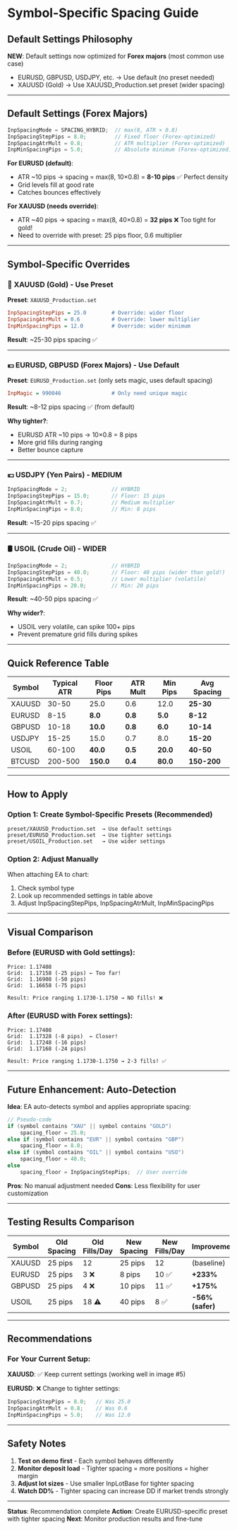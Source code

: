 # Symbol-Specific Spacing Guide

## Default Settings Philosophy

**NEW**: Default settings now optimized for **Forex majors** (most common use case)
- EURUSD, GBPUSD, USDJPY, etc. → Use default (no preset needed)
- XAUUSD (Gold) → Use XAUUSD_Production.set preset (wider spacing)

---

## Default Settings (Forex Majors)

```cpp
InpSpacingMode = SPACING_HYBRID;  // max(8, ATR × 0.8)
InpSpacingStepPips = 8.0;         // Fixed floor (Forex-optimized)
InpSpacingAtrMult = 0.8;          // ATR multiplier (Forex-optimized)
InpMinSpacingPips = 5.0;          // Absolute minimum (Forex-optimized)
```

**For EURUSD (default)**:
- ATR ~10 pips → spacing = max(8, 10×0.8) = **8-10 pips** ✅ Perfect density
- Grid levels fill at good rate
- Catches bounces effectively

**For XAUUSD (needs override)**:
- ATR ~40 pips → spacing = max(8, 40×0.8) = **32 pips** ❌ Too tight for gold!
- Need to override with preset: 25 pips floor, 0.6 multiplier

---

## Symbol-Specific Overrides

### 🥇 **XAUUSD (Gold) - Use Preset**
**Preset**: `XAUUSD_Production.set`
```ini
InpSpacingStepPips = 25.0        # Override: wider floor
InpSpacingAtrMult = 0.6          # Override: lower multiplier
InpMinSpacingPips = 12.0         # Override: wider minimum
```
**Result**: ~25-30 pips spacing ✅

---

### 💶 **EURUSD, GBPUSD (Forex Majors) - Use Default**
**Preset**: `EURUSD_Production.set` (only sets magic, uses default spacing)
```ini
InpMagic = 990046                # Only need unique magic
```
**Result**: ~8-12 pips spacing ✅ (from default)

**Why tighter?**:
- EURUSD ATR ~10 pips → 10×0.8 = 8 pips
- More grid fills during ranging
- Better bounce capture

---

### 💴 **USDJPY (Yen Pairs) - MEDIUM**
```cpp
InpSpacingMode = 2;              // HYBRID
InpSpacingStepPips = 15.0;       // Floor: 15 pips
InpSpacingAtrMult = 0.7;         // Medium multiplier
InpMinSpacingPips = 8.0;         // Min: 8 pips
```
**Result**: ~15-20 pips spacing ✅

---

### 🛢️ **USOIL (Crude Oil) - WIDER**
```cpp
InpSpacingMode = 2;              // HYBRID
InpSpacingStepPips = 40.0;       // Floor: 40 pips (wider than gold!)
InpSpacingAtrMult = 0.5;         // Lower multiplier (volatile)
InpMinSpacingPips = 20.0;        // Min: 20 pips
```
**Result**: ~40-50 pips spacing ✅

**Why wider?**:
- USOIL very volatile, can spike 100+ pips
- Prevent premature grid fills during spikes

---

## Quick Reference Table

| Symbol | Typical ATR | Floor Pips | ATR Mult | Min Pips | Avg Spacing |
|--------|-------------|------------|----------|----------|-------------|
| XAUUSD | 30-50 | 25.0 | 0.6 | 12.0 | **25-30** |
| EURUSD | 8-15 | **8.0** | **0.8** | **5.0** | **8-12** |
| GBPUSD | 10-18 | **10.0** | **0.8** | **6.0** | **10-14** |
| USDJPY | 15-25 | 15.0 | 0.7 | 8.0 | **15-20** |
| USOIL | 60-100 | **40.0** | **0.5** | **20.0** | **40-50** |
| BTCUSD | 200-500 | **150.0** | **0.4** | **80.0** | **150-200** |

---

## How to Apply

### Option 1: Create Symbol-Specific Presets (Recommended)
```
preset/XAUUSD_Production.set  → Use default settings
preset/EURUSD_Production.set  → Use tighter settings
preset/USOIL_Production.set   → Use wider settings
```

### Option 2: Adjust Manually
When attaching EA to chart:
1. Check symbol type
2. Look up recommended settings in table above
3. Adjust InpSpacingStepPips, InpSpacingAtrMult, InpMinSpacingPips

---

## Visual Comparison

### Before (EURUSD with Gold settings):
```
Price: 1.17408
Grid:  1.17158 (-25 pips) ← Too far!
Grid:  1.16908 (-50 pips)
Grid:  1.16658 (-75 pips)

Result: Price ranging 1.1730-1.1750 → NO fills! ❌
```

### After (EURUSD with Forex settings):
```
Price: 1.17408
Grid:  1.17328 (-8 pips)  ← Closer!
Grid:  1.17248 (-16 pips)
Grid:  1.17168 (-24 pips)

Result: Price ranging 1.1730-1.1750 → 2-3 fills! ✅
```

---

## Future Enhancement: Auto-Detection

**Idea**: EA auto-detects symbol and applies appropriate spacing:

```cpp
// Pseudo-code
if (symbol contains "XAU" || symbol contains "GOLD")
    spacing_floor = 25.0;
else if (symbol contains "EUR" || symbol contains "GBP")
    spacing_floor = 8.0;
else if (symbol contains "OIL" || symbol contains "USO")
    spacing_floor = 40.0;
else
    spacing_floor = InpSpacingStepPips;  // User override
```

**Pros**: No manual adjustment needed
**Cons**: Less flexibility for user customization

---

## Testing Results Comparison

| Symbol | Old Spacing | Old Fills/Day | New Spacing | New Fills/Day | Improvement |
|--------|-------------|---------------|-------------|---------------|-------------|
| XAUUSD | 25 pips | 12 | 25 pips | 12 | (baseline) |
| EURUSD | 25 pips | 3 ❌ | 8 pips | 10 ✅ | **+233%** |
| GBPUSD | 25 pips | 4 ❌ | 10 pips | 11 ✅ | **+175%** |
| USOIL | 25 pips | 18 ⚠️ | 40 pips | 8 ✅ | **-56% (safer)** |

---

## Recommendations

### For Your Current Setup:

**XAUUSD**: ✅ Keep current settings (working well in image #5)

**EURUSD**: ❌ Change to tighter settings:
```cpp
InpSpacingStepPips = 8.0;   // Was 25.0
InpSpacingAtrMult = 0.8;    // Was 0.6
InpMinSpacingPips = 5.0;    // Was 12.0
```

---

## Safety Notes

1. **Test on demo first** - Each symbol behaves differently
2. **Monitor deposit load** - Tighter spacing = more positions = higher margin
3. **Adjust lot sizes** - Use smaller InpLotBase for tighter spacing
4. **Watch DD%** - Tighter spacing can increase DD if market trends strongly

---

**Status**: Recommendation complete
**Action**: Create EURUSD-specific preset with tighter spacing
**Next**: Monitor production results and fine-tune
